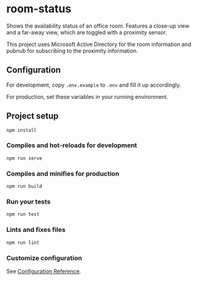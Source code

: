 # room-status

Shows the availability status of an office room. Features a close-up view and a far-away view, which are toggled with a proximity sensor.

This project uses Microsoft Active Directory for the room information and pubnub for subscribing to the proximity information.

## Configuration

For development, copy `.env.example` to `.env` and fill it up accordingly.

For production, set these variables in your running environment.

## Project setup

```
npm install
```

### Compiles and hot-reloads for development
```
npm run serve
```

### Compiles and minifies for production
```
npm run build
```

### Run your tests
```
npm run test
```

### Lints and fixes files
```
npm run lint
```

### Customize configuration
See [Configuration Reference](https://cli.vuejs.org/config/).
